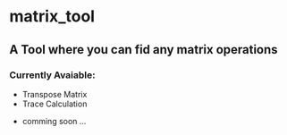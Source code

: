 # matrix_tool
## A Tool where you can fid any matrix operations

### Currently Avaiable:

+ Transpose Matrix
+ Trace Calculation
- comming soon ...